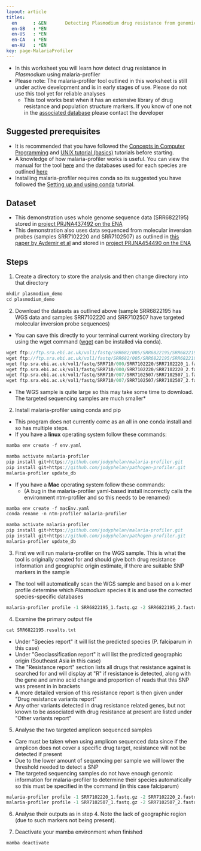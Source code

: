 ```yaml
---
layout: article
titles:
  en      : &EN       Detecting Plasmodium drug resistance from genomic data using malaria-profiler
  en-GB   : *EN
  en-US   : *EN
  en-CA   : *EN
  en-AU   : *EN
key: page-MalariaProfiler
---
```


* In this worksheet you will learn how detect drug resistance in *Plasmodium* using malaria-profiler
* Please note: The malaria-profiler tool outlined in this worksheet is still under active development and is in early stages of use. Please do not use this tool yet for reliable analyses
	* This tool works best when it has an extensive library of drug resistance and population structure markers. If you know of one not in the [associated database](https://github.com/jodyphelan/malaria-db) please contact the developer


## Suggested prerequisites
* It is recommended that you have followed the [Concepts in Computer Programming](https://conmeehan.github.io/PathogenDataCourse/ConceptsInComputerProgramming) and [UNIX tutorial (basics)](https://conmeehan.github.io/UNIXtutorial) tutorials before starting.
* A knowledge of how malaria-profiler works is useful. You can view the manual for the tool [here](https://github.com/jodyphelan/malaria-profiler) and the databases used for each species are outlined [here](https://github.com/jodyphelan/malaria-db/tree/main/db)
* Installing malaria-profiler requires conda so its suggested you have followed the [Setting up and using conda](https://conmeehan.github.io/PathogenDataCourse/CondaInstallAndUse) tutorial.



## Dataset
*	This demonstration uses whole genome sequence data (SRR6822195) stored in [project PRJNA437492 on the ENA](https://www.ebi.ac.uk/ena/browser/view/PRJNA437492)
*	This demonstration also uses data sequenced from molecular inversion probes (samples SRR7102220 and SRR7102507) as outlined in [this paper by Aydemir et al](https://doi.org/10.1093/infdis/jiy223) and stored in [project PRJNA454490 on the ENA](https://www.ebi.ac.uk/ena/browser/view/PRJNA454490)

## Steps
1. Create a directory to store the analysis and then change directory into that directory

```c
mkdir plasmodium_demo
cd plasmodium_demo
```

2. Download the datasets as outlined above (sample SRR6822195 has WGS data and samples SRR7102220 and SRR7102507 have targeted molecular inversion probe sequences)
* You can save this directly to your terminal current working directory by using the wget command ([wget](https://anaconda.org/anaconda/wget) can be installed via conda).

```c
wget ftp://ftp.sra.ebi.ac.uk/vol1/fastq/SRR682/005/SRR6822195/SRR6822195_1.fastq.gz
wget ftp://ftp.sra.ebi.ac.uk/vol1/fastq/SRR682/005/SRR6822195/SRR6822195_2.fastq.gz
wget ftp.sra.ebi.ac.uk/vol1/fastq/SRR710/000/SRR7102220/SRR7102220_1.fastq.gz
wget ftp.sra.ebi.ac.uk/vol1/fastq/SRR710/000/SRR7102220/SRR7102220_2.fastq.gz
wget ftp.sra.ebi.ac.uk/vol1/fastq/SRR710/007/SRR7102507/SRR7102507_1.fastq.gz
wget ftp.sra.ebi.ac.uk/vol1/fastq/SRR710/007/SRR7102507/SRR7102507_2.fastq.gz
```
* The WGS sample is quite large so this may take some time to download. The targeted sequencing samples are much smaller*

2. Install malaria-profiler using conda and pip
* This program does not currently come as an all in one conda install and so has multiple steps. 
* If you have a **linux** operating system follow these commands:

```c
mamba env create -f env.yaml

mamba activate malaria-profiler
pip install git+https://github.com/jodyphelan/malaria-profiler.git
pip install git+https://github.com/jodyphelan/pathogen-profiler.git
malaria-profiler update_db

```
* If you have a **Mac** operating system follow these commands: 
	* (A bug in the malaria-profiler yaml-based install incorrectly calls the environment ntm-profiler and so this needs to be renamed)
	
```c
mamba env create -f macEnv.yaml
conda rename -n ntm-profiler malaria-profiler

mamba activate malaria-profiler
pip install git+https://github.com/jodyphelan/malaria-profiler.git
pip install git+https://github.com/jodyphelan/pathogen-profiler.git
malaria-profiler update_db
```

3. First we will run malaria-profiler on the WGS sample. This is what the tool is originally created for and should give both drug resistance information and geographic origin estimate, if there are suitable SNP markers in the sample
* The tool will automatically scan the WGS sample and based on a k-mer profile determine which *Plasmodium* species it is and use the corrected species-specific databases

```c
malaria-profiler profile -1 SRR6822195_1.fastq.gz -2 SRR6822195_2.fastq.gz -p SRR6822195 -t 5 --txt

```

4. Examine the primary output file

```c
cat SRR6822195.results.txt
```
* Under "Species report" it will list the predicted species (P. falciparum in this case)
* Under "Geoclassification report" it will list the predicted geographic origin (Southeast Asia in this case)
* The "Resistance report" section lists all drugs that resistance against is searched for and will display at "R" if resistance is detected, along with the gene and amino acid change and proportion of reads that this SNP was present in in brackets
* A more detailed version of this resistance report is then given under "Drug resistance variants report"
* Any other variants detected in drug resistance related genes, but not known to be associated with drug resistance at present are listed under "Other variants report"

5. Analyse the two targeted amplicon sequenced samples
* Care must be taken when using amplicon sequenced data since if the amplicon does not cover a specific drug target, resistance will not be detected if present 
* Due to the lower amount of sequencing per sample we will lower the threshold needed to detect a SNP
* The targeted sequencing samples do not have enough genomic information for malaria-profiler to determine their species automatically so this must be specified in the command (in this case falciparum)

```c
malaria-profiler profile -1 SRR7102220_1.fastq.gz -2 SRR7102220_2.fastq.gz -p SRR7102220 -t 5 --txt --min_depth 5 --resistance_db falciparum
malaria-profiler profile -1 SRR7102507_1.fastq.gz -2 SRR7102507_2.fastq.gz -p SRR7102507 -t 5 --txt --min_depth 5 --resistance_db falciparum

```

6. Analyse their outputs as in step 4. Note the lack of geographic region (due to such markers not being present).

7. Deactivate your mamba environment when finished
```c
mamba deactivate
```